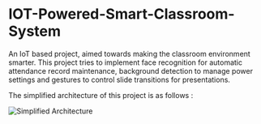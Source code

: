 # IOT-Powered-Smart-Classroom-System

An IoT based project, aimed towards making the classroom environment smarter. This project tries to implement face recognition for automatic attendance record maintenance, background detection to manage power settings and gestures to control slide transitions for presentations.

The simplified architecture of this project is as follows : 

![Simplified Architecture](https://github.com/tenacious7/smart-classroom-system/blob/master/Simplified_Architecture.jpg)


